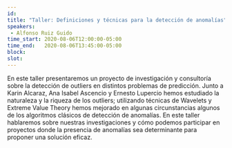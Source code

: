 ```yaml
---
id: 
title: "Taller: Definiciones y técnicas para la detección de anomalías"
speakers:
 - Alfonso Ruiz Guido
time_start: 2020-08-06T12:00:00-05:00
time_end:   2020-08-06T13:45:00-05:00
block: 
slot: 
---
```


En este taller presentaremos un proyecto de investigación y consultoría sobre la detección de outliers en distintos problemas de predicción. Junto a Karin Alcaraz, Ana Isabel Ascencio y Ernesto Lupercio hemos estudiado la naturaleza y la riqueza de los outliers; utilizando técnicas de Wavelets y Extreme Value Theory hemos mejorado en algunas circunstancias algunos de los algoritmos clásicos de detección de anomalías. En este taller hablaremos sobre nuestras investigaciones y cómo podemos participar en proyectos donde la presencia de anomalías sea determinante para proponer una solución eficaz.